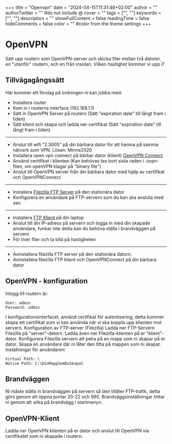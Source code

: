 +++
title = "Openvpn"
date = "2024-04-15T11:31:48+02:00"
author = ""
authorTwitter = "" #do not include @
cover = ""
tags = ["", ""]
keywords = ["", ""]
description = ""
showFullContent = false
readingTime = false
hideComments = false
color = "" #color from the theme settings
+++

# OpenVPN
Sätt upp routern som OpenVPN-server och skicka filer mellan två datorer, en "utanför" routern, och en från
insidan. Vilken hastighet kommer vi upp i?

## Tillvägagångssätt
Här kommer ett förslag på ordningen ni kan jobba med:
 - Installera router
 - Kom in i routerns interface (192.168.1.1)
 - Sätt in OpenVPN Server på routern (Sätt "expiration date" till långt fram i tiden)
 - Sätt klient och skapa och ladda ner certifikat (Sätt "expiration date" till långt fram i tiden)
----
 - Anslut till wifi "2.3005" på din bärbara dator för att hamna på samma nätverk som VPN. Lösen: Minne2020
 - Installera open vpn connect på bärbar dator (klient)  [OpenVPN Connect](https://openvpn.net/client/client-connect-vpn-for-windows/)
 - Använd certifikat i klienten (Kan behövas tas bort sista raden i .ovpn-filen, om openVPN klagar på "binary file")
 - Anslut till OpenVPN server från din bärbara dator med hjälp av certifikat och OpenVPNConnect
----
 - Installera [Filezilla FTP Server](https://filezilla-project.org/download.php?platform=win64&type=server) på den stationära dator
 - Konfigurera en användare på FTP-servern som du kan ska ansluta med sen
----
 - Installera [FTP Klient]( https://filezilla-project.org/download.php) på din laptop
 - Anslut till din IP-adress på servern och logga in med din skapade användare, funkar inte detta kan du behöva ställa i brandväggen på servern
 - För över filer och ta bild på hastigheten
     
----
 - Avinstallera filezilla FTP server på den stationära datorn.
 - Avinstallera filezilla FTP klient och OpenVPNConnect på din bärbara dator


## OpenVPN - konfiguration
Inlogg till routern är:

    User: admin
    Password: admin

I konfigurationsinterfacet, använd certifikat för autentisering, detta kommer skapa ett certifikat som vi kan
använda när vi ska koppla upp klienten mot servern.
Konfiguration av FTP-server (Filezilla)
Ladda ner FTP-Servern Filezilla på "server"-datorn. Ladda även ner Filezilla-klienten på er "klient"-dator.
Konfigurera Filezilla servern att peka på en mapp som ni skapar på er dator. Skapa en användare där ni låter
den titta på mappen som ni skapat. Inställningar för användaren:

    Virtual Path: \
    Native Path: C:\DinMappSomDuSkapat

## Brandväggen
Ni måste ställa in brandväggen på servern så den tillåter FTP-trafik, detta görs genom att öppna portar 20-22
och 990. Brandväggsinställningar hittar ni genom att söka på brandvägg i startmenyn.

## OpenVPN-Klient
Ladda ner OpenVPN klienten på er dator och anslut till OpenVPN via certifikatet som ni skapade i routern.